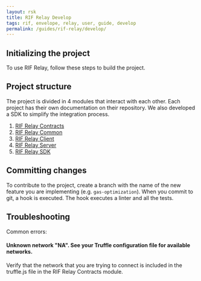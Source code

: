 ```yaml
---
layout: rsk
title: RIF Relay Develop
tags: rif, envelope, relay, user, guide, develop
permalink: /guides/rif-relay/develop/
---
```



## Initializing the project

To use RIF Relay, follow these steps to build the project.

## Project structure

The project is divided in 4 modules that interact with each other. Each project has their own documentation on their repository. We also developed a SDK to simplify the integration process.

1. [RIF Relay Contracts](https://github.com/rsksmart/rif-relay-contracts)
2. [RIF Relay Common](https://github.com/rsksmart/rif-relay-common)
3. [RIF Relay Client](https://github.com/rsksmart/rif-relay-client)
4. [RIF Relay Server](https://github.com/rsksmart/rif-relay-server)
5. [RIF Relay SDK](https://github.com/rsksmart/rif-relay-sdk)



## Committing changes

To contribute to the project, create a branch with the name of the new feature you are implementing (e.g. `gas-optimization`). When you commit to git, a hook is executed. The hook executes a linter and all the tests.

## Troubleshooting

Common errors:

#### Unknown network "NA". See your Truffle configuration file for available networks.

Verify that the network that you are trying to connect is included in the truffle.js file in the RIF Relay Contracts module.
